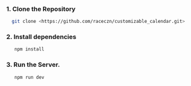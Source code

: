 ### 1. Clone the Repository
```bash
  git clone <https://github.com/raceczn/customizable_calendar.git>
```
### 2. Install dependencies
```bash
   npm install
```
### 3. Run the Server.
```bash
   npm run dev
```
